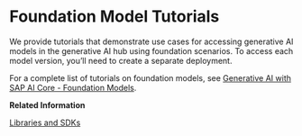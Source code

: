<!-- loio47cedb9257f24af69e4a68be381617a6 -->

# Foundation Model Tutorials

We provide tutorials that demonstrate use cases for accessing generative AI models in the generative AI hub using foundation scenarios. To access each model version, you’ll need to create a separate deployment.

For a complete list of tutorials on foundation models, see [Generative AI with SAP AI Core - Foundation Models](https://developers.sap.com/group.ai-core-foundation-models.html).

**Related Information**  


[Libraries and SDKs](libraries-and-sdks-499309d.md "Explore additional SDKs and libraries that you can use with SAP AI Core.")

